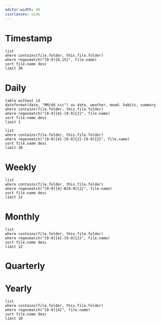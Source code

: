```yaml
---
editor-width: 40
cssclasses: wide
---
```


# Timestamp

```dataview
list
where contains(file.folder, this.file.folder)
where regexmatch("[0-9]{8,15}", file.name)
sort file.name desc
limit 30
```

# Daily
```dataview
table without id
dateformat(date, "MM/dd ccc") as date, weather, mood, habits, summary
where contains(file.folder, this.file.folder)
where regexmatch("[0-9]{4}-[0-9]{2}", file.name)
sort file.name desc
limit 1
```

```dataview
list
where contains(file.folder, this.file.folder)
where regexmatch("[0-9]{4}-[0-9]{2}-[0-9]{2}", file.name)
sort file.name desc
limit 30
```
# Weekly

```dataview
list
where contains(file.folder, this.file.folder)
where regexmatch("[0-9]{4}-W[0-9]{2}", file.name)
sort file.name desc
limit 12
```

# Monthly

```dataview
list
where contains(file.folder, this.file.folder)
where regexmatch("[0-9]{4}-[0-9]{2}", file.name)
sort file.name desc
limit 12
```

# Quarterly

# Yearly

```dataview
list
where contains(file.folder, this.file.folder)
where regexmatch("[0-9]{4}", file.name)
sort file.name desc
limit 10
```
